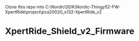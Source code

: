 Clone this repo into C:\Nordic\SDK\Nordic-Thingy52-FW-XpertRide\project\pca20020_s132-XpertRide_v2
# XpertRide_Shield_v2_Firmware
